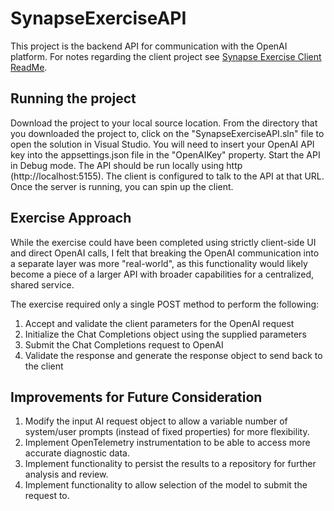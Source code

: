 # SynapseExerciseAPI

This project is the backend API for communication with the OpenAI platform.  For notes regarding the client project see [Synapse Exercise Client ReadMe](https://github.com/robertsooner/SynapseExerciseClient).

## Running the project

Download the project to your local source location.
From the directory that you downloaded the project to, click on the "SynapseExerciseAPI.sln" file to open the solution in Visual Studio.
You will need to insert your OpenAI API key into the appsettings.json file in the "OpenAIKey" property.
Start the API in Debug mode. The API should be run locally using http (http://localhost:5155). The client is configured to talk to the API at that URL.
Once the server is running, you can spin up the client.

## Exercise Approach

While the exercise could have been completed using strictly client-side UI and direct OpenAI calls, I felt that breaking the OpenAI communication into a separate layer was more "real-world", as this functionality would likely become a piece of a larger API with broader capabilities for a centralized, shared service.

The exercise required only a single POST method to perform the following:
1) Accept and validate the client parameters for the OpenAI request
2) Initialize the Chat Completions object using the supplied parameters
3) Submit the Chat Completions request to OpenAI
4) Validate the response and generate the response object to send back to the client

## Improvements for Future Consideration
1) Modify the input AI request object to allow a variable number of system/user prompts (instead of fixed properties) for more flexibility.
2) Implement OpenTelemetry instrumentation to be able to access more accurate diagnostic data.
3) Implement functionality to persist the results to a repository for further analysis and review.
4) Implement functionality to allow selection of the model to submit the request to.